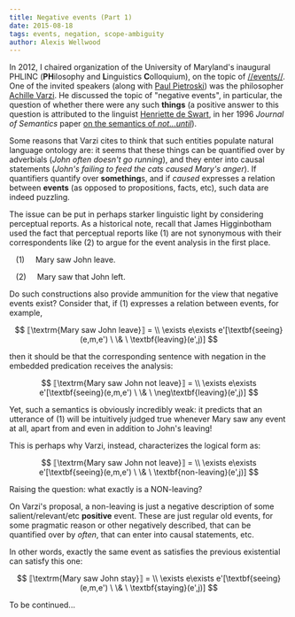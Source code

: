 ```yaml
---
title: Negative events (Part 1)
date: 2015-08-18
tags: events, negation, scope-ambiguity
author: Alexis Wellwood
---
```


In 2012, I chaired organization of the University of Maryland's inaugural PHLINC (**PH**ilosophy and **L**inguistics **C**olloquium), on the topic of [//events//](http://phling.umd.edu/symposia/phlinc1.html). One of the invited speakers (along with [Paul Pietroski](http://terpconnect.umd.edu/~pietro/)) was the philosopher [Achille Varzi](http://www.columbia.edu/~av72/). He discussed the topic of "negative events", in particular, the question of whether there were any such **things** (a positive answer to this question is attributed to the linguist [Henriette de Swart](http://www.uu.nl/hum/staff/HEdeSwart), in her 1996 *Journal of Semantics* paper [on the semantics of *not...until*](http://citeseerx.ist.psu.edu/viewdoc/download?doi=10.1.1.127.1227&rep=rep1&type=pdf)). 

Some reasons that Varzi cites to think that such entities populate natural language ontology are: it seems that these things can be quantified over by adverbials (*John often doesn't go running*), and they enter into causal statements (*John's failing to feed the cats caused Mary's anger*). If quantifiers quantify over **something**s, and if *caused* expresses a relation between **events** (as opposed to propositions, facts, etc), such data are indeed puzzling. 

The issue can be put in perhaps starker linguistic light by considering perceptual reports. As a historical note, recall that James Higginbotham used the fact that perceptual reports like (1) are not synonymous with their correspondents like (2) to argue for the event analysis in the first place.


&nbsp;&nbsp; (1) &nbsp;&nbsp;&nbsp;  Mary saw John leave.

&nbsp;&nbsp; (2) &nbsp;&nbsp;&nbsp; Mary saw that John left.

Do such constructions also provide ammunition for the view that negative events exist? Consider that, if (1) expresses a relation between events, for example,

$$
⟦\textrm{Mary saw John leave}⟧ = \\
\exists e\exists e'[\textbf{seeing}(e,m,e') \ \& \ \textbf{leaving}(e',j)]
$$

then it should be that the corresponding sentence with negation in the embedded predication receives the analysis:

$$
⟦\textrm{Mary saw John not leave}⟧ = \\
\exists e\exists e'[\textbf{seeing}(e,m,e') \ \& \ \neg\textbf{leaving}(e',j)]
$$

Yet, such a semantics is obviously incredibly weak: it predicts that an utterance of (1) will be intuitively judged true whenever Mary saw any event at all, apart from and even in addition to John's leaving! 

This is perhaps why Varzi, instead, characterizes the logical form as:

$$
⟦\textrm{Mary saw John not leave}⟧ = \\
\exists e\exists e'[\textbf{seeing}(e,m,e') \ \& \ \textbf{non-leaving}(e',j)]
$$

Raising the question: what exactly is a NON-leaving? 

On Varzi's proposal, a non-leaving is just a negative description of some salient/relevant/etc **positive** event. These are just regular old events, for some pragmatic reason or other negatively described, that can be quantified over by *often*, that can enter into causal statements, etc. 

In other words, exactly the same event as satisfies the previous existential can satisfy this one: 

$$
⟦\textrm{Mary saw John stay}⟧ = \\
\exists e\exists e'[\textbf{seeing}(e,m,e') \ \& \ \textbf{staying}(e',j)]
$$

To be continued...

